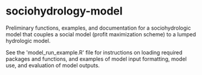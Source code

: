 # sociohydrology-model

Preliminary functions, examples, and documentation for a sociohydrologic model that couples a social model (profit maximization scheme) to a lumped hydrologic model. 

See the 'model_run_example.R' file for instructions on loading required packages and functions, and examples of model input formatting, model use, and evaluation of model outputs.
